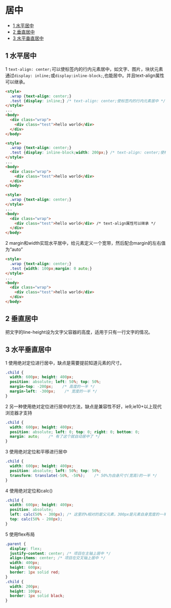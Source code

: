 # 居中

- [1 水平居中](#1-水平居中)
- [2 垂直居中](#2-垂直居中)
- [3 水平垂直居中](#3-水平垂直居中)

## 1 水平居中

1 `text-align: center;`可以使标签内的行内元素居中，如文字、图片，块状元素通过`display: inline;`或`display:inline-block;`,也能居中。并且text-align属性可以继承。

```html
<style>
  .wrap {text-align: center;}
  .test {display: inline;} /* text-align: center;使标签内的行内元素居中 */
</style>
...
<body>
  <div class="wrap">
    <div class="test">hello world</div>
  </div>
</body>
```

```html
<style>
  .wrap {text-align: center;}
  .test {display: inline-block;width: 200px;} /* text-align: center;使标签内的行内块元素居中 */
</style>
...
<body>
  <div class="wrap">
    <div class="test">hello world</div>
  </div>
</body>
```

```html
<style>
  .wrap {text-align: center;}
</style>
...
<body>
  <div class="wrap">
    <div class="test">hello world</div> /* text-align属性可以继承 */
  </div>
</body>
```
2 margin和width实现水平居中，给元素定义一个宽带，然后配合margin的左右值为“auto”
```html
<style>
  .wrap {text-align: center;}
  .test {width: 100px;margin: 0 auto;}
</style>
...
<body>
  <div class="wrap">
    <div class="test">hello world</div>
  </div>
</body>
```

## 2 垂直居中

把文字的line-height设为文字父容器的高度，适用于只有一行文字的情况。

## 3 水平垂直居中
1 使用绝对定位进行居中，缺点是需要提前知道元素的尺寸。
```css
.child {
  width: 600px; height: 400px;
  position: absolute; left: 50%; top: 50%;
  margin-top: -200px;    /* 高度的一半 */
  margin-left: -300px;    /* 宽度的一半 */
}
```
2 另一种使用绝对定位进行居中的方法，缺点是兼容性不好，ie9,ie10+以上现代浏览器才支持
```css
.child {
  width: 600px; height: 400px;
  position: absolute; left: 0; top: 0; right: 0; bottom: 0;
  margin: auto;    /* 有了这个就自动居中了 */
}
```
3 使用绝对定位和平移进行居中
```css
.child {
  width: 600px; height: 400px;
  position: absolute; left: 50%; top: 50%;
  transform: translate(-50%, -50%);    /* 50%为自身尺寸(宽高)的一半 */
}
```
4 使用绝对定位和calc()
```css
.child {
  width: 600px; height: 400px;
  position: absolute; 
  left: calc(50% - 300px); /* 这里的%相对的是父元素，300px是元素自身宽度的一半*/
  top: calc(50% - 200px);
}
```
5 使用flex布局
```css
.parent {
  display: flex;
  justify-content: center; /* 项目在主轴上居中 */
  align-items: center; /* 项目在交叉轴上居中 */
  width: 400px;
  height: 600px;
  border: 1px solid red;
}
.child {
  width: 200px;
  height: 100px;
  border: 1px solid black;
}
```
